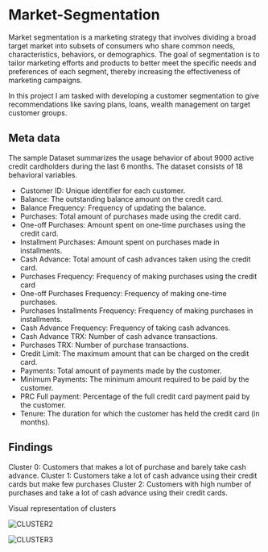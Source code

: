 # Market-Segmentation
Market segmentation is a marketing strategy that involves dividing a broad target market into subsets of consumers who share common needs, characteristics, behaviors, or demographics. The goal of segmentation is to tailor marketing efforts and products to better meet the specific needs and preferences of each segment, thereby increasing the effectiveness of marketing campaigns.

In this project I am tasked with developing a customer segmentation to give recommendations like saving plans, loans, wealth management on target customer groups.

## Meta data

The sample Dataset summarizes the usage behavior of about 9000 active credit cardholders during the last 6 months. The dataset consists of 18 behavioral variables.
- Customer ID: Unique identifier for each customer.
- Balance: The outstanding balance amount on the credit card.
- Balance Frequency: Frequency of updating the balance.
- Purchases: Total amount of purchases made using the credit card.
- One-off Purchases: Amount spent on one-time purchases using the credit card.
- Installment Purchases: Amount spent on purchases made in installments.
- Cash Advance: Total amount of cash advances taken using the credit card.
- Purchases Frequency: Frequency of making purchases using the credit card
- One-off Purchases Frequency: Frequency of making one-time purchases.
- Purchases Installments Frequency: Frequency of making purchases in installments.
- Cash Advance Frequency: Frequency of taking cash advances.
- Cash Advance TRX: Number of cash advance transactions.
- Purchases TRX: Number of purchase transactions.
- Credit Limit: The maximum amount that can be charged on the credit card.
- Payments: Total amount of payments made by the customer.
- Minimum Payments: The minimum amount required to be paid by the customer.
- PRC Full payment: Percentage of the full credit card payment paid by the customer.
- Tenure: The duration for which the customer has held the credit card (in months).

## Findings 
Cluster 0: Customers that makes a lot of purchase and barely take cash advance.
Cluster 1: Customers take a lot of cash advance using their credit cards but make few purchases
Cluster 2: Customers with high number of purchases and take a lot of cash advance using their credit cards.

Visual representation of clusters

![CLUSTER2](https://github.com/Promiz10/Market-Segmentation/assets/139330928/93fb9c55-e4de-49e0-970d-7275c9a7e78a)


![CLUSTER3](https://github.com/Promiz10/Market-Segmentation/assets/139330928/eb7828fd-6e43-4593-8e38-a5d36112b0f6)



